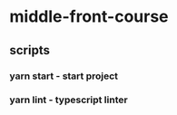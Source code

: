 # middle-front-course

## scripts

### yarn start - start project

### yarn lint - typescript linter